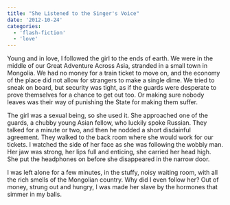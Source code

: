 ```yaml
---
title: "She Listened to the Singer's Voice"
date: '2012-10-24'
categories:
  - 'flash-fiction'
  - 'love'
---
```


Young and in love, I followed the girl to the ends of earth. We were in the
middle of our Great Adventure Across Asia, stranded in a small town in Mongolia.
We had no money for a train ticket to move on, and the economy of the place did
not allow for strangers to make a single dime. We tried to sneak on board, but
security was tight, as if the guards were desperate to prove themselves for a
chance to get out too. Or making sure nobody leaves was their way of punishing
the State for making them suffer.

<!-- truncate -->

The girl was a sexual being, so she used it. She approached one of the guards, a
chubby young Asian fellow, who luckily spoke Russian. They talked for a minute
or two, and then he nodded a short disdainful agreement. They walked to the back
room where she would work for our tickets. I watched the side of her face as she
was following the wobbly man. Her jaw was strong, her lips full and enticing,
she carried her head high. She put the headphones on before she disappeared in
the narrow door.

I was left alone for a few minutes, in the stuffy, noisy waiting room, with all
the rich smells of the Mongolian country. Why did I even follow her? Out of
money, strung out and hungry, I was made her slave by the hormones that simmer
in my balls.

